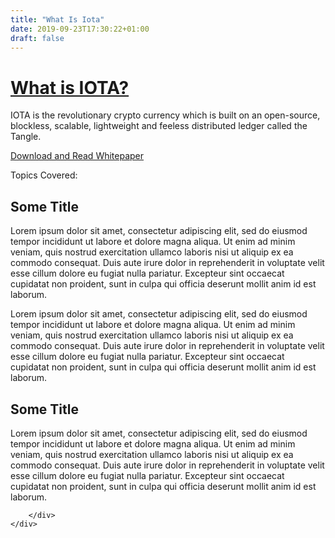 ```yaml
---
title: "What Is Iota"
date: 2019-09-23T17:30:22+01:00
draft: false
---
```


<div class="wrapper" id="top-wrapper">
	<div class="container pt-5 text-center">
		<div class="row pt-5">
			<div class="col">
				<h1 class="mb-3"><a href="/what-is-iota">What is IOTA?</a></h1>
				<p>IOTA is the revolutionary crypto currency which is built on an open-source,  blockless, scalable, lightweight and feeless distributed ledger called the Tangle.</p>
				<p class="mt-4"><a href="https://assets.ctfassets.net/r1dr6vzfxhev/2t4uxvsIqk0EUau6g2sw0g/45eae33637ca92f85dd9f4a3a218e1ec/iota1_4_3.pdf" class="btn btn-outline-primary" target="_blank">Download and Read Whitepaper</a></p>
			</div>
		</div>
	</div>
</div>

<div class="container mt-5">
	<div class="row">
		<div class="col" id="left-column">
			<p class="tite">Topics Covered:</p>
		</div>
		<main class="col">
			<div class="row">
				<h2 class="mb-4">Some Title</h2>
				<p>Lorem ipsum dolor sit amet, consectetur adipiscing elit, sed do eiusmod tempor incididunt ut labore et dolore magna aliqua. Ut enim ad minim veniam, quis nostrud exercitation ullamco laboris nisi ut aliquip ex ea commodo consequat. Duis aute irure dolor in reprehenderit in voluptate velit esse cillum dolore eu fugiat nulla pariatur. Excepteur sint occaecat cupidatat non proident, sunt in culpa qui officia deserunt mollit anim id est laborum.</p>
				<p>Lorem ipsum dolor sit amet, consectetur adipiscing elit, sed do eiusmod tempor incididunt ut labore et dolore magna aliqua. Ut enim ad minim veniam, quis nostrud exercitation ullamco laboris nisi ut aliquip ex ea commodo consequat. Duis aute irure dolor in reprehenderit in voluptate velit esse cillum dolore eu fugiat nulla pariatur. Excepteur sint occaecat cupidatat non proident, sunt in culpa qui officia deserunt mollit anim id est laborum.</p>
				<h2 class="mb-4">Some Title</h2>
				<p>Lorem ipsum dolor sit amet, consectetur adipiscing elit, sed do eiusmod tempor incididunt ut labore et dolore magna aliqua. Ut enim ad minim veniam, quis nostrud exercitation ullamco laboris nisi ut aliquip ex ea commodo consequat. Duis aute irure dolor in reprehenderit in voluptate velit esse cillum dolore eu fugiat nulla pariatur. Excepteur sint occaecat cupidatat non proident, sunt in culpa qui officia deserunt mollit anim id est laborum.</p>
			</div>
		</main>
	</div>
</div>

<div id="section-progress-meta" style="display: none;">
	{{< section-progress reward="500" unit="iota" section="getting-started" topic="what-is-iota" >}}
</div>

<div class="wrapper bg-light">
	<div class="container mt-5">
		<div class="row p-5 text-center">
			
		</div>
	</div>
</div>
